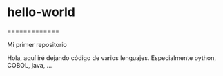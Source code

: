 # hello-world
=============

Mi primer repositorio

Hola, aquí iré dejando código de varios lenguajes.
Especialmente python, COBOL, java, ...
